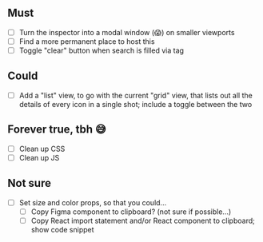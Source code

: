 ## Must
- [ ] Turn the inspector into a modal window (😱) on smaller viewports
- [ ] Find a more permanent place to host this
- [ ] Toggle "clear" button when search is filled via tag

## Could
- [ ] Add a "list" view, to go with the current "grid" view, that lists out all the details of every icon in a single shot; include a toggle between the two

## Forever true, tbh 😅
- [ ] Clean up CSS 
- [ ] Clean up JS

## Not sure
- [ ] Set size and color props, so that you could...
    - [ ] Copy Figma component to clipboard? (not sure if possible...)
    - [ ] Copy React import statement and/or React component to clipboard; show code snippet